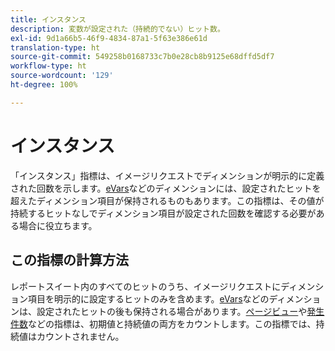 ```yaml
---
title: インスタンス
description: 変数が設定された（持続的でない）ヒット数。
exl-id: 9d1a66b5-46f9-4834-87a1-5f63e386e61d
translation-type: ht
source-git-commit: 549258b0168733c7b0e28cb8b9125e68dffd5df7
workflow-type: ht
source-wordcount: '129'
ht-degree: 100%

---
```


# インスタンス

「インスタンス」指標は、イメージリクエストでディメンションが明示的に定義された回数を示します。[eVars](../dimensions/evar.md)などのディメンションには、設定されたヒットを超えたディメンション項目が保持されるものもあります。この指標は、その値が持続するヒットなしでディメンション項目が設定された回数を確認する必要がある場合に役立ちます。

## この指標の計算方法

レポートスイート内のすべてのヒットのうち、イメージリクエストにディメンション項目を明示的に設定するヒットのみを含めます。[eVars](../dimensions/evar.md)などのディメンションは、設定されたヒットの後も保持される場合があります。[ページビュー](page-views.md)や[発生件数](occurrences.md)などの指標は、初期値と持続値の両方をカウントします。この指標では、持続値はカウントされません。
